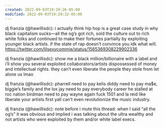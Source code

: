 ```yaml
---
created: 2022-09-03T19:29:26-05:00
modified: 2022-09-03T19:29:32-05:00
---
```


dj franzia (@hawillisdc): i actually think hip hop is a great case study in why black capitalism sucks—all the og’s got rich, sold the culture out to rich white folks and continued to make their fortunes partially by exploiting younger black artists. if the state of rap doesn’t convince you idk what will. https://twitter.com/lilsexycommie/status/1565369308229902336

dj franzia (@hawillisdc): show me a black million/billionaire with a label and i’ll show you several exploited collaborators/artists dispossessed of money and intellectual rights. they can’t even liberate the people they stole from let alone us lmao

dj franzia (@hawillisdc): pharrell need to pay kelis diddy need to pay ma$e, biggie’s family and the lox jay need to pay everybody career he stalled at roc nation birdman need to pay wayne again fuck 1501 and la reid like liberate your artists first yall can’t even revolutionize the music industry.

dj franzia (@hawillisdc): note before i mute this thread: when I said “all the og’s” it was obvious and implied i was talking about the ultra wealthy and not artists who were exploited by them and/or white label execs.
